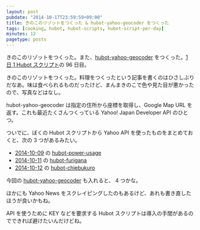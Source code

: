 ```yaml
---
layout: post
pubdate: "2014-10-17T23:59:59+09:00"
title: きのこのリゾットをつくった & hubot-yahoo-geocoder をつくった
tags: [cooking, hubot, hubot-scripts, hubot-script-per-day]
minutes: 12
pagetype: posts
---
```

きのこのリゾットをつくった。また、[hubot-yahoo-geocoder][gh:bouzuya/hubot-yahoo-geocoder] をつくった。[1 日 1 Hubot スクリプト][hubot-script-per-day]の 96 日目。

きのこのリゾットをつくった。料理をつくったという記事を書くのはひさしぶりだなあ。味は食べられるものだったけど、まんまきのこで色や見た目が悪かったので、写真などはなし。

hubot-yahoo-geocoder は指定の住所から座標を取得し、Google Map URL を返す。これも最近たくさんつくっている Yahoo! Japan Developer API のひとつ。

ついでに、ぼくの Hubot スクリプトから Yahoo API を使ったものをまとめておくと、次の 3 つがあるみたい。

- [2014-10-09][] の [hubot-power-usage][gh:bouzuya/hubot-power-usage]
- [2014-10-11][] の [hubot-furigana][gh:bouzuya/hubot-furigana]
- [2014-10-12][] の [hubot-chiebukuro][gh:bouzuya/hubot-chiebukuro]

今回の [hubot-yahoo-geocoder][gh:bouzuya/hubot-yahoo-geocoder] も入れると、 4 つかな。

ほかにも Yahoo News をスクレイピングしたのもあるけど、あれも書き直したほうが良いかもね。

API を使うために KEY などを要求する Hubot スクリプトは導入の手間があるのでできれば避けたいんだけどね。

[2014-10-09]: http://blog.bouzuya.net/2014/10/09/
[2014-10-11]: http://blog.bouzuya.net/2014/10/11/
[2014-10-12]: http://blog.bouzuya.net/2014/10/12/
[gh:bouzuya/hubot-chiebukuro]: https://github.com/bouzuya/hubot-chiebukuro
[gh:bouzuya/hubot-furigana]: https://github.com/bouzuya/hubot-furigana
[gh:bouzuya/hubot-power-usage]: https://github.com/bouzuya/hubot-power-usage
[gh:bouzuya/hubot-yahoo-geocoder]: https://github.com/bouzuya/hubot-yahoo-geocoder
[hubot-script-per-day]: http://blog.bouzuya.net/posts?tags=hubot-script-per-day
